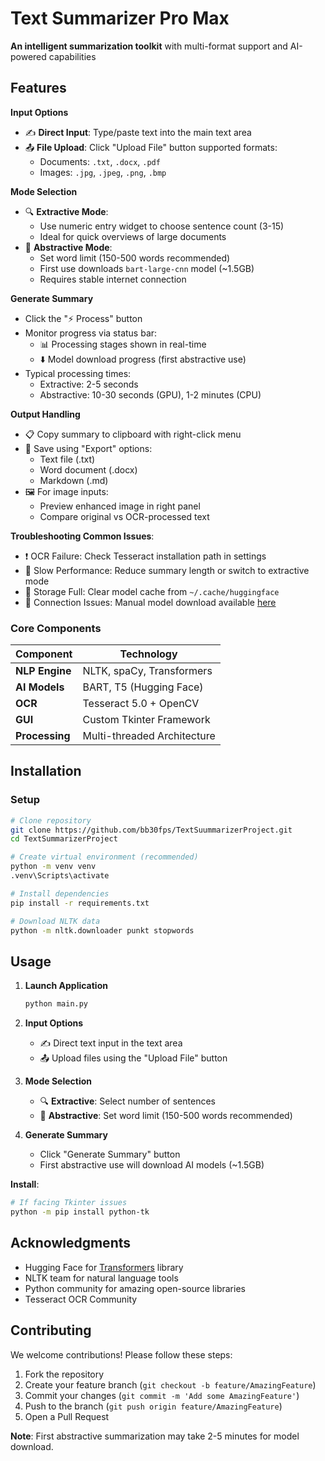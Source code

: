 # Text Summarizer Pro Max

**An intelligent summarization toolkit** with multi-format support and AI-powered capabilities

## Features

**Input Options**
   - ✍️ **Direct Input**: Type/paste text into the main text area
   - 📤 **File Upload**: Click "Upload File" button supported formats:
     - Documents: `.txt`, `.docx`, `.pdf`
     - Images: `.jpg`, `.jpeg`, `.png`, `.bmp`

**Mode Selection**
   - 🔍 **Extractive Mode**:
     - Use numeric entry widget to choose sentence count (3-15)
     - Ideal for quick overviews of large documents
   - 🧪 **Abstractive Mode**:
     - Set word limit (150-500 words recommended)
     - First use downloads `bart-large-cnn` model (~1.5GB)
     - Requires stable internet connection

**Generate Summary**
   - Click the "⚡ Process" button
   - Monitor progress via status bar:
     - 📊 Processing stages shown in real-time
     - ⬇️ Model download progress (first abstractive use)
   - Typical processing times:
     - Extractive: 2-5 seconds
     - Abstractive: 10-30 seconds (GPU), 1-2 minutes (CPU)


**Output Handling**
   - 📋 Copy summary to clipboard with right-click menu
   - 💾 Save using "Export" options:
     - Text file (.txt)
     - Word document (.docx)
     - Markdown (.md)
   - 🖼️ For image inputs: 
     - Preview enhanced image in right panel
     - Compare original vs OCR-processed text


**Troubleshooting Common Issues**:
- ❗ OCR Failure: Check Tesseract installation path in settings
- 🐢 Slow Performance: Reduce summary length or switch to extractive mode
- 💾 Storage Full: Clear model cache from `~/.cache/huggingface`
- 🔗 Connection Issues: Manual model download available [here](https://huggingface.co/models)


### Core Components
| Component | Technology |
|-----------|------------|
| **NLP Engine** | NLTK, spaCy, Transformers |
| **AI Models** | BART, T5 (Hugging Face) |
| **OCR** | Tesseract 5.0 + OpenCV |
| **GUI** | Custom Tkinter Framework |
| **Processing** | Multi-threaded Architecture |


## Installation

### Setup
```bash
# Clone repository
git clone https://github.com/bb30fps/TextSuummarizerProject.git
cd TextSummarizerProject

# Create virtual environment (recommended)
python -m venv venv
.venv\Scripts\activate

# Install dependencies
pip install -r requirements.txt

# Download NLTK data
python -m nltk.downloader punkt stopwords
```

## Usage

1. **Launch Application**
   ```bash
   python main.py
   ```

2. **Input Options**
   - ✍️ Direct text input in the text area
   - 📤 Upload files using the "Upload File" button

3. **Mode Selection**
   - 🔍 **Extractive**: Select number of sentences
   - 🧪 **Abstractive**: Set word limit (150-500 words recommended)

4. **Generate Summary**
   - Click "Generate Summary" button
   - First abstractive use will download AI models (~1.5GB)
     

**Install**:
```bash
# If facing Tkinter issues
python -m pip install python-tk
```


## Acknowledgments

- Hugging Face for [Transformers](https://huggingface.co/) library
- NLTK team for natural language tools
- Python community for amazing open-source libraries
- Tesseract OCR Community

## Contributing

We welcome contributions! Please follow these steps:
1. Fork the repository
2. Create your feature branch (`git checkout -b feature/AmazingFeature`)
3. Commit your changes (`git commit -m 'Add some AmazingFeature'`)
4. Push to the branch (`git push origin feature/AmazingFeature`)
5. Open a Pull Request


**Note**: First abstractive summarization may take 2-5 minutes for model download.





